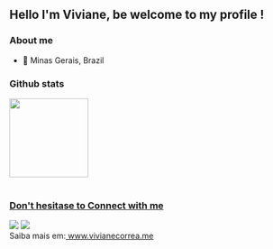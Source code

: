 ## Hello I'm Viviane, be welcome to my profile ! 

### About me 
+ 📍 Minas Gerais, Brazil 

### Github stats
<div>
  <a href="https://github.com/vivianecorrea">
  <img height='140em' src='https://github-readme-streak-stats.herokuapp.com?user=vivianecorrea&theme=dracula&date_format=j%20M%5B%20Y%5D&fire=DD0000&ring=52DD81&dates=52DD81&stroke=ABCFDD' />
  
</div>
<br>

### Don't hesitase to Connect with me

  <a href="https://www.linkedin.com/in/viviane-correa-dev" target="_blank"><img src="https://img.shields.io/badge/-LinkedIn-%230077B5?style=for-the-badge&logo=linkedin&logoColor=white" target="_blank"></a> 
<a href = "mailto:viviane.correa.dev@gmail.com"><img src="https://img.shields.io/badge/-Gmail-%23333?style=for-the-badge&logo=gmail&logoColor=white" target="_blank"></a>
<br>Saiba mais em:<a href= "www.vivianecorrea.me"> www.vivianecorrea.me</a>
